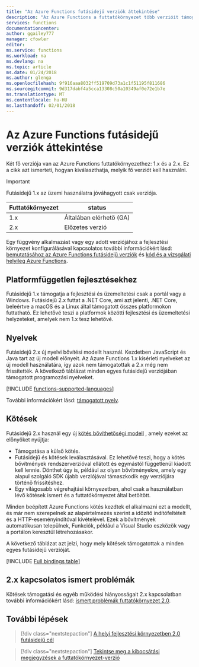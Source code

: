 ```yaml
---
title: "Az Azure Functions futásidejű verziók áttekintése"
description: "Az Azure Functions a futtatókörnyezet több verzióit támogatja. Ismerje meg őket, és hogyan válassza azt, amelyik az Ön számára legmegfelelőbb közötti különbségeket."
services: functions
documentationcenter: 
author: ggailey777
manager: cfowler
editor: 
ms.service: functions
ms.workload: na
ms.devlang: na
ms.topic: article
ms.date: 01/24/2018
ms.author: glenga
ms.openlocfilehash: 9f916aaa8032ff519709d73a1c1f51195f811686
ms.sourcegitcommit: 9d317dabf4a5cca13308c50a10349af0e72e1b7e
ms.translationtype: MT
ms.contentlocale: hu-HU
ms.lasthandoff: 02/01/2018
---
```

# <a name="azure-functions-runtime-versions-overview"></a>Az Azure Functions futásidejű verziók áttekintése

 Két fő verziója van az Azure Functions futtatókörnyezethez: 1.x és a 2.x. Ez a cikk azt ismerteti, hogyan kiválaszthatja, melyik fő verziót kell használni.

> [!IMPORTANT] 
> Futásidejű 1.x az üzemi használatra jóváhagyott csak verziója.

| Futtatókörnyezet | status |
|---------|---------|
|1.x|Általában elérhető (GA)|
|2.x|Előzetes verzió|

Egy függvény alkalmazást vagy egy adott verziójához a fejlesztési környezet konfigurálásával kapcsolatos további információkért lásd: [bemutatásához az Azure Functions futásidejű verziók](set-runtime-version.md) és [kód és a vizsgálati helyileg Azure Functions](functions-run-local.md).

## <a name="cross-platform-development"></a>Platformfüggetlen fejlesztésekhez

Futásidejű 1.x támogatja a fejlesztési és üzemeltetési csak a portál vagy a Windows. Futásidejű 2.x futtat a .NET Core, ami azt jelenti, .NET Core, beleértve a macOS és a Linux által támogatott összes platformokon futtatható. Ez lehetővé teszi a platformok közötti fejlesztési és üzemeltetési helyzeteket, amelyek nem 1.x tesz lehetővé.

## <a name="languages"></a>Nyelvek

Futásidejű 2.x új nyelvi bővítési modellt használ. Kezdetben JavaScript és Java tart az új modell előnyeit. Az Azure Functions 1.x kísérleti nyelveket az új modell használatára, így azok nem támogatottak a 2.x még nem frissítették. A következő táblázat minden egyes futásidejű verziójában támogatott programozási nyelveket.

[!INCLUDE [functions-supported-languages](../../includes/functions-supported-languages.md)]

További információkért lásd: [támogatott nyelv](supported-languages.md).

## <a name="bindings"></a>Kötések 

Futásidejű 2.x használ egy új [kötés bővíthetőségi modell](https://github.com/Azure/azure-webjobs-sdk-extensions/wiki/Binding-Extensions-Overview) , amely ezeket az előnyöket nyújtja:

* Támogatása a külső kötés.
* Futásidejű és kötések leválasztásával. Ez lehetővé teszi, hogy a kötés bővítmények rendszerverzióval ellátott és egymástól függetlenül kiadott kell lennie. Dönthet úgy is, például az olyan bővítményekre, amely egy alapul szolgáló SDK újabb verziójával támaszkodik egy verziójára történő frissítéshez.
* Egy világosabb végrehajtási környezetben, ahol csak a használatban lévő kötések ismert és a futtatókörnyezet által betöltött.

Minden beépített Azure Functions kötés kezdtek el alkalmazni ezt a modellt, és már nem szerepelnek az alapértelmezés szerint a időzítő indítófeltételt és a HTTP-eseményindítóval kivételével. Ezek a bővítmények automatikusan települnek, Funkciók, például a Visual Studio eszközök vagy a portálon keresztül létrehozásakor.

A következő táblázat azt jelzi, hogy mely kötések támogatottak a minden egyes futásidejű verzióját.

[!INCLUDE [Full bindings table](../../includes/functions-bindings.md)]

## <a name="known-issues-in-2x"></a>2.x kapcsolatos ismert problémák

Kötések támogatási és egyéb működési hiányosságait 2.x kapcsolatban további információkért lásd: [ismert problémák futtatókörnyezet 2.0](https://github.com/Azure/azure-webjobs-sdk-script/wiki/Azure-Functions-runtime-2.0-known-issues).

## <a name="next-steps"></a>További lépések

> [!div class="nextstepaction"]
> [A helyi fejlesztési környezetben 2.0 futásidejű cél](functions-run-local.md)

> [!div class="nextstepaction"]
> [Tekintse meg a kibocsátási megjegyzések a futtatókörnyezet-verzió](https://github.com/Azure/azure-webjobs-sdk-script/releases)